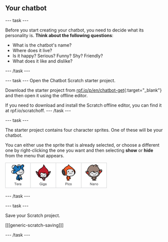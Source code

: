 ## Your chatbot

--- task ---

Before you start creating your chatbot, you need to decide what its personality is. __Think about the following questions__:

+ What is the chatbot's name?
+ Where does it live?
+ Is it happy? Serious? Funny? Shy? Friendly?
+ What does it like and dislike?

--- /task ---

--- task ---
Open the Chatbot Scratch starter project.

Download the starter project from [rpf.io/p/en/chatbot-get](http://rpf.io/p/en/chatbot-get){:target="_blank"} and then open it using the offline editor.

If you need to download and install the Scratch offline editor, you can find it at rpf.io/scratchoff.
--- /task ---

--- task ---

The starter project contains four character sprites. One of these will be your chatbot.

You can either use the sprite that is already selected, or choose a different one by right-clicking the one you want and then selecting **show** or **hide** from the menu that appears.

![Choose a character](images/chatbot-characters.png)

--- /task ---

--- task ---

Save your Scratch project.

[[[generic-scratch-saving]]]

--- /task ---


